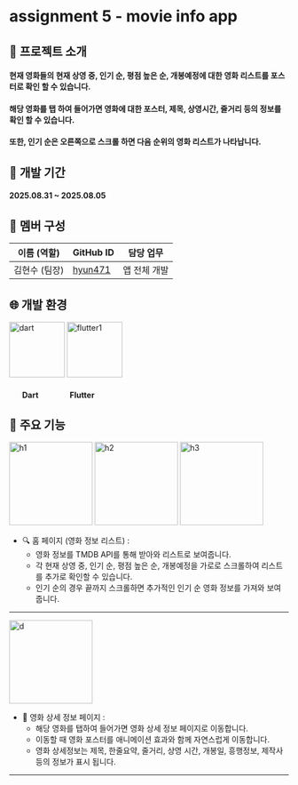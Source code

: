 # assignment 5 - movie info app

## 📌 프로젝트 소개
#### 현재 영화들의 현재 상영 중, 인기 순, 평점 높은 순, 개봉예정에 대한 영화 리스트를 포스터로 확인 할 수 있습니다.
#### 해당 영화를 탭 하여 들어가면 영화에 대한 포스터, 제목, 상영시간, 줄거리 등의 정보를 확인 할 수 있습니다.
#### 또한, 인기 순은 오른쪽으로 스크롤 하면 다음 순위의 영화 리스트가 나타납니다.

## 📆 개발 기간
#### 2025.08.31 ~ 2025.08.05


## 👥 멤버 구성
| 이름 (역할)   | GitHub ID                                      | 담당 업무                                    |
|--------------|-------------------------------------------------|----------------------------------------------|
| 김현수 (팀장) | [hyun471](https://github.com/hyun471)           | 앱 전체 개발                                  |




## 🌐 개발 환경

<p float="left">
  <img width="100" alt="dart" src="https://github.com/user-attachments/assets/922bc8e6-030e-457e-941c-3c38b90c52b1" />
  <img width="100" alt="flutter1" src="https://github.com/user-attachments/assets/f79ac066-5d29-47b2-8ee8-d5a8928ede8f" />
</p>

#### &nbsp;&nbsp;&nbsp;&nbsp;&nbsp;&nbsp;&nbsp;Dart&nbsp;&nbsp;&nbsp;&nbsp;&nbsp;&nbsp;&nbsp;&nbsp;&nbsp;&nbsp;&nbsp;&nbsp;&nbsp;&nbsp;&nbsp;&nbsp;&nbsp;Flutter


## 📱 주요 기능



<p float="left">
<img width="150" alt="h1" src="https://github.com/user-attachments/assets/a5c0076c-f602-4da0-b175-e7d8d2c53276" />
<img width="150" alt="h2" src="https://github.com/user-attachments/assets/8ffe6b96-4a12-4b49-a0b4-b56f6f28820f" />
<img width="150" alt="h3" src="https://github.com/user-attachments/assets/1962c878-6c66-45f3-84cb-8e46f6528438" />
</p>


- 🔍 홈 페이지 (영화 정보 리스트) :
  - 영화 정보를 TMDB API를 통해 받아와 리스트로 보여줍니다.
  - 각 현재 상영 중, 인기 순, 평점 높은 순, 개봉예정을 가로로 스크롤하여 리스트를 추가로 확인할 수 있습니다.
  - 인기 순의 경우 끝까지 스크롤하면 추가적인 인기 순 영화 정보를 가져와 보여 줍니다.


---




<p float="left">
<img width="150" alt="d" src="https://github.com/user-attachments/assets/28e1d6cb-8906-4191-976a-3d2fcc1fedcc" />
</p>


- 📝 영화 상세 정보 페이지 :
  - 해당 영화를 탭하여 들어가면 영화 상세 정보 페이지로 이동합니다.
  - 이동할 때 영화 포스터를 애니메이션 효과와 함께 자연스럽게 이동합니다.
  - 영화 상세정보는 제목, 한줄요약, 줄거리, 상영 시간, 개봉일, 흥행정보, 제작사 등의 정보가 표시 됩니다.

---
